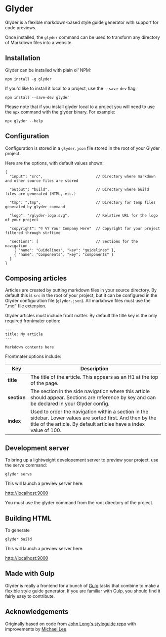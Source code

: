 # Glyder

Glyder is a flexible markdown-based style guide generator with support for code previews.

Once installed, the `glyder` command can be used to transform any directory of Markdown files into a website.


## Installation

Glyder can be installed with plain ol' NPM:

    npm install -g glyder

If you'd like to install it local to a project, use the `--save-dev` flag:

    npm install --save-dev glyder

Please note that if you install glyder local to a project you will need to use the `npx` command with the glyder binary. For example:

    npx glyder --help


## Configuration

Configuration is stored in a `glyder.json` file stored in the root of your Glyder project.

Here are the options, with default values shown:


    {
      "input": "src",                        // Directory where markdown and other source files are stored
      
      "output": "build",                     // Directory where build files are generated (HTML, etc.) 

      "tmp": ".tmp",                         // Directory for temp files generated by glyder command

      "logo": "/glyder-logo.svg",            // Relative URL for the logo of your project

      "copyright": "© %Y Your Company Here"  // Copyright for your project filtered through strftime

      "sections": [                          // Sections for the navigation 
        { "name": "Guidelines", "key": "guidelines" },
        { "name": "Components", "key": "components" }
      ]
    }


## Composing articles

Articles are created by putting markdown files in your source directory. By default this is `src` in the root of your project, but it can be configured in the Glyder configuration file (`glyder.json`). All markdown files must use the ".md" file extension.

Glyder articles must include front matter. By default the title key is the only required frontmater option:

    ---
    title: My article
    ---

    Markdown contents here

Frontmater options include:

| Key         | Description |
| ----------- | ----------- |
| **title**   | The title of the article. This appears as an H1 at the top of the page. |
| **section** | The section in the side navigation where this article should appear. Sections are reference by key and can be declared in your Glyder config. |
| **index**   | Used to order the navigation within a section in the sidebar. Lower values are sorted first. And then by the title of the article. By default articles have a index value of 100. |


## Development server

To bring up a lightweight developement server to preview your project, use the serve command:

    glyder serve

This will launch a preview server here:

  <http://localhost:9000>

You must use the glyder command from the root directory of the project.


## Building HTML

To generate

    glyder build 

This will launch a preview server here:

  <http://localhost:9000>


## Made with Gulp

Glyder is really a frontend for a bunch of [Gulp](gulp) tasks that combine to make a flexible style guide generator. If you are familiar with Gulp, you should find it fairly easy to contribute.


## Acknowledgements

Originally based on code from [John Long's styleguide repo][styleguide] with improvements by [Michael Lee][mlee].

[styleguide]: https://github.com/jlong/styleguide
[mlee]: https://github.com/michaellee
[gulp]: http://gulpjs.com/
